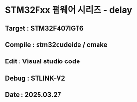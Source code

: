 # STM32Fxx 펌웨어 시리즈 - delay
## Target : STM32F407IGT6
## Compile : stm32cudeide / cmake
## Edit : Visual studio code
## Debug : STLINK-V2
## Date : 2025.03.27
